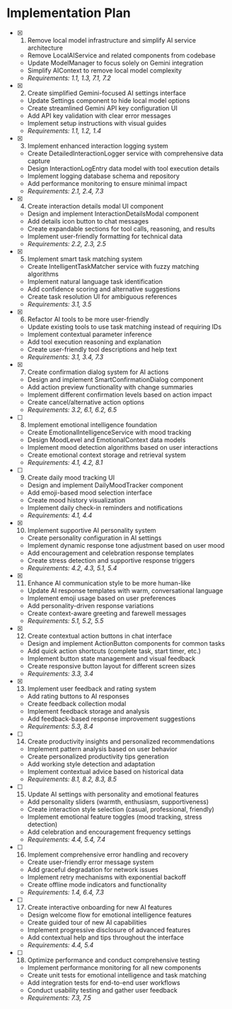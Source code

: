 # Implementation Plan

- [x] 1. Remove local model infrastructure and simplify AI service architecture
  - Remove LocalAIService and related components from codebase
  - Update ModelManager to focus solely on Gemini integration
  - Simplify AIContext to remove local model complexity
  - _Requirements: 1.1, 1.3, 7.1, 7.2_

- [x] 2. Create simplified Gemini-focused AI settings interface
  - Update Settings component to hide local model options
  - Create streamlined Gemini API key configuration UI
  - Add API key validation with clear error messages
  - Implement setup instructions with visual guides
  - _Requirements: 1.1, 1.2, 1.4_

- [x] 3. Implement enhanced interaction logging system
  - Create DetailedInteractionLogger service with comprehensive data capture
  - Design InteractionLogEntry data model with tool execution details
  - Implement logging database schema and repository
  - Add performance monitoring to ensure minimal impact
  - _Requirements: 2.1, 2.4, 7.3_

- [x] 4. Create interaction details modal UI component
  - Design and implement InteractionDetailsModal component
  - Add details icon button to chat messages
  - Create expandable sections for tool calls, reasoning, and results
  - Implement user-friendly formatting for technical data
  - _Requirements: 2.2, 2.3, 2.5_

- [x] 5. Implement smart task matching system
  - Create IntelligentTaskMatcher service with fuzzy matching algorithms
  - Implement natural language task identification
  - Add confidence scoring and alternative suggestions
  - Create task resolution UI for ambiguous references
  - _Requirements: 3.1, 3.5_

- [x] 6. Refactor AI tools to be more user-friendly
  - Update existing tools to use task matching instead of requiring IDs
  - Implement contextual parameter inference
  - Add tool execution reasoning and explanation
  - Create user-friendly tool descriptions and help text
  - _Requirements: 3.1, 3.4, 7.3_

- [x] 7. Create confirmation dialog system for AI actions
  - Design and implement SmartConfirmationDialog component
  - Add action preview functionality with change summaries
  - Implement different confirmation levels based on action impact
  - Create cancel/alternative action options
  - _Requirements: 3.2, 6.1, 6.2, 6.5_

- [ ] 8. Implement emotional intelligence foundation
  - Create EmotionalIntelligenceService with mood tracking
  - Design MoodLevel and EmotionalContext data models
  - Implement mood detection algorithms based on user interactions
  - Create emotional context storage and retrieval system
  - _Requirements: 4.1, 4.2, 8.1_

- [ ] 9. Create daily mood tracking UI
  - Design and implement DailyMoodTracker component
  - Add emoji-based mood selection interface
  - Create mood history visualization
  - Implement daily check-in reminders and notifications
  - _Requirements: 4.1, 4.4_

- [x] 10. Implement supportive AI personality system
  - Create personality configuration in AI settings
  - Implement dynamic response tone adjustment based on user mood
  - Add encouragement and celebration response templates
  - Create stress detection and supportive response triggers
  - _Requirements: 4.2, 4.3, 5.1, 5.4_

- [x] 11. Enhance AI communication style to be more human-like
  - Update AI response templates with warm, conversational language
  - Implement emoji usage based on user preferences
  - Add personality-driven response variations
  - Create context-aware greeting and farewell messages
  - _Requirements: 5.1, 5.2, 5.5_

- [x] 12. Create contextual action buttons in chat interface
  - Design and implement ActionButton components for common tasks
  - Add quick action shortcuts (complete task, start timer, etc.)
  - Implement button state management and visual feedback
  - Create responsive button layout for different screen sizes
  - _Requirements: 3.3, 3.4_

- [x] 13. Implement user feedback and rating system
  - Add rating buttons to AI responses
  - Create feedback collection modal
  - Implement feedback storage and analysis
  - Add feedback-based response improvement suggestions
  - _Requirements: 5.3, 8.4_

- [ ] 14. Create productivity insights and personalized recommendations
  - Implement pattern analysis based on user behavior
  - Create personalized productivity tips generation
  - Add working style detection and adaptation
  - Implement contextual advice based on historical data
  - _Requirements: 8.1, 8.2, 8.3, 8.5_

- [ ] 15. Update AI settings with personality and emotional features
  - Add personality sliders (warmth, enthusiasm, supportiveness)
  - Create interaction style selection (casual, professional, friendly)
  - Implement emotional feature toggles (mood tracking, stress detection)
  - Add celebration and encouragement frequency settings
  - _Requirements: 4.4, 5.4, 7.4_

- [ ] 16. Implement comprehensive error handling and recovery
  - Create user-friendly error message system
  - Add graceful degradation for network issues
  - Implement retry mechanisms with exponential backoff
  - Create offline mode indicators and functionality
  - _Requirements: 1.4, 6.4, 7.3_

- [ ] 17. Create interactive onboarding for new AI features
  - Design welcome flow for emotional intelligence features
  - Create guided tour of new AI capabilities
  - Implement progressive disclosure of advanced features
  - Add contextual help and tips throughout the interface
  - _Requirements: 4.4, 5.4_

- [ ] 18. Optimize performance and conduct comprehensive testing
  - Implement performance monitoring for all new components
  - Create unit tests for emotional intelligence and task matching
  - Add integration tests for end-to-end user workflows
  - Conduct usability testing and gather user feedback
  - _Requirements: 7.3, 7.5_
